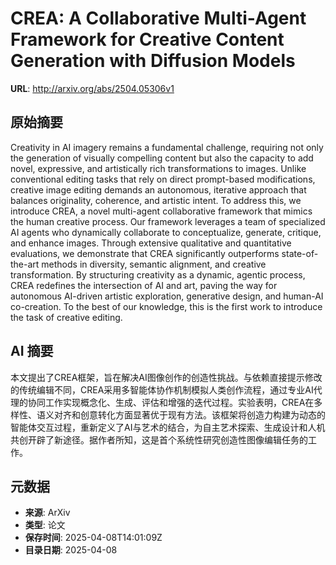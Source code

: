 # CREA: A Collaborative Multi-Agent Framework for Creative Content Generation with Diffusion Models

**URL**: http://arxiv.org/abs/2504.05306v1

## 原始摘要

Creativity in AI imagery remains a fundamental challenge, requiring not only
the generation of visually compelling content but also the capacity to add
novel, expressive, and artistically rich transformations to images. Unlike
conventional editing tasks that rely on direct prompt-based modifications,
creative image editing demands an autonomous, iterative approach that balances
originality, coherence, and artistic intent. To address this, we introduce
CREA, a novel multi-agent collaborative framework that mimics the human
creative process. Our framework leverages a team of specialized AI agents who
dynamically collaborate to conceptualize, generate, critique, and enhance
images. Through extensive qualitative and quantitative evaluations, we
demonstrate that CREA significantly outperforms state-of-the-art methods in
diversity, semantic alignment, and creative transformation. By structuring
creativity as a dynamic, agentic process, CREA redefines the intersection of AI
and art, paving the way for autonomous AI-driven artistic exploration,
generative design, and human-AI co-creation. To the best of our knowledge, this
is the first work to introduce the task of creative editing.


## AI 摘要

本文提出了CREA框架，旨在解决AI图像创作的创造性挑战。与依赖直接提示修改的传统编辑不同，CREA采用多智能体协作机制模拟人类创作流程，通过专业AI代理的协同工作实现概念化、生成、评估和增强的迭代过程。实验表明，CREA在多样性、语义对齐和创意转化方面显著优于现有方法。该框架将创造力构建为动态的智能体交互过程，重新定义了AI与艺术的结合，为自主艺术探索、生成设计和人机共创开辟了新途径。据作者所知，这是首个系统性研究创造性图像编辑任务的工作。

## 元数据

- **来源**: ArXiv
- **类型**: 论文
- **保存时间**: 2025-04-08T14:01:09Z
- **目录日期**: 2025-04-08
